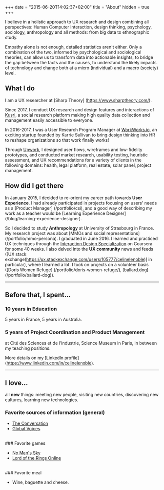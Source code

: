 +++
date = "2015-06-20T14:02:37+02:00"
title = "About"
hidden = true
+++

I believe in a holistic approach to UX research and design combining all perspectives: Human Computer Interaction, design thinking, psychology, sociology, anthropology and all methods: from big data to ethnographic study. 

Empathy alone is not enough, detailed statistics aren't either. Only a combination of the two, informed by psychological and sociological theories, can allow us to transform data into actionable insights, to bridge the gap between the facts and the causes, to understand the likely impacts of technology and change both at a micro (individual) and a macro (society) level.

## What I do

I am a UX researcher at [Sharp Theory] (https://www.sharptheory.com/).

Since 2017, I conduct UX research and design features and interactions of <a href="http://www.kusri.com" target="_blank">Kusri</a>, a social research platform making high quality data collection and management easily accessible to everyone.

In 2016-2017, I was a User Research Program Manager at <a href="http://www.workworks.io" target="_blank">WorkWorks.io</a>, an exciting startup founded by Karrie Sullivan to bring design thinking into HR to reshape organizations so that work finally works!

Through <a href="https://www.upwork.com/o/profiles/users/_~010dcaadf0e99f54c3/" target="_blank">Upwork</a>, I designed user flows, wireframes and low-fidelity prototypes, and conducted market research, usability testing, heuristic assessment, and UX recommendations for a variety of clients in the following domains: health, legal platform, real estate, solar panel, project management.

## How did I get there

In January 2015, I decided to re-orient my career path towards **User Experience**. I had already participated in projects focusing on users' needs as a [Product Manager] (/portfolio/csi), and a good way of describing my work as a teacher would be [Learning Experience Designer] (/blog/learning-experience-designer). 

So I decided to study **Anthropology** at University of Strasbourg in France. My research project was about [MMOs and social representations] (/portfolio/mmo-persona). I graduated in June 2016. I learned and practiced UX techniques through the <a href="https://www.coursera.org/specializations/interaction-design" target="_blank">Interaction Design Specialization</a> on Coursera for some 40 weeks. I also delved into the **UX community** news and feeds ([UX stack exchange(https://ux.stackexchange.com/users/105777/celinelenoble)] in particular), where I learned a lot. I took on projects on a volunteer basis ([Doris Women Refuge] (/portfolio/doris-women-refuge/), [ballard.dog] (/portfolio/ballard-dog)). 


***

## Before that, I spent...

### 10 years in Education

5 years in France, 5 years in Australia.

### 5 years of Project Coordination and Product Management

at Cité des Sciences et de l'Industrie, Science Museum in Paris, in between my teaching positions.

More details on my [LinkedIn profile] (https://www.linkedin.com/in/celinelenoble).

***

## I love...

all **new** things: meeting new people, visiting new countries, discovering new cultures, learning new technologies.


### Favorite sources of information (general)

* <a href="https://theconversation.com" target="_blank">The Conversation</a> 
* <a href="https://globalvoices.org" target="_blank">Global Voices</a>. 

<br>
### Favorite games

* <a href="http://www.no-mans-sky.com/" target="blank"> No Man's Sky</a>
* <a href="http://www.lotro.com/en" target="blank">Lord of the Rings Online</a>

<br>
### Favorite meal

* Wine, baguette and cheese.



